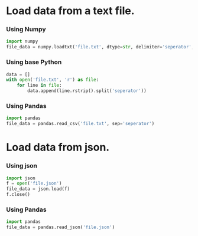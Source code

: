 # Load data from a text file.

###  Using Numpy
```python
import numpy
file_data = numpy.loadtxt('file.txt', dtype=str, delimiter='seperator', comments='#')
```

### Using base Python
``` python
data = []
with open('file.txt', 'r') as file:
	for line in file:
		data.append(line.rstrip().split('seperator'))
```

### Using Pandas
``` python
import pandas
file_data = pandas.read_csv('file.txt', sep='seperator')
```

# Load data from json.

### Using json
``` python
import json
f = open('file.json')
file_data = json.load(f)
f.close()
```

### Using Pandas
``` python
import pandas
file_data = pandas.read_json('file.json')
```
